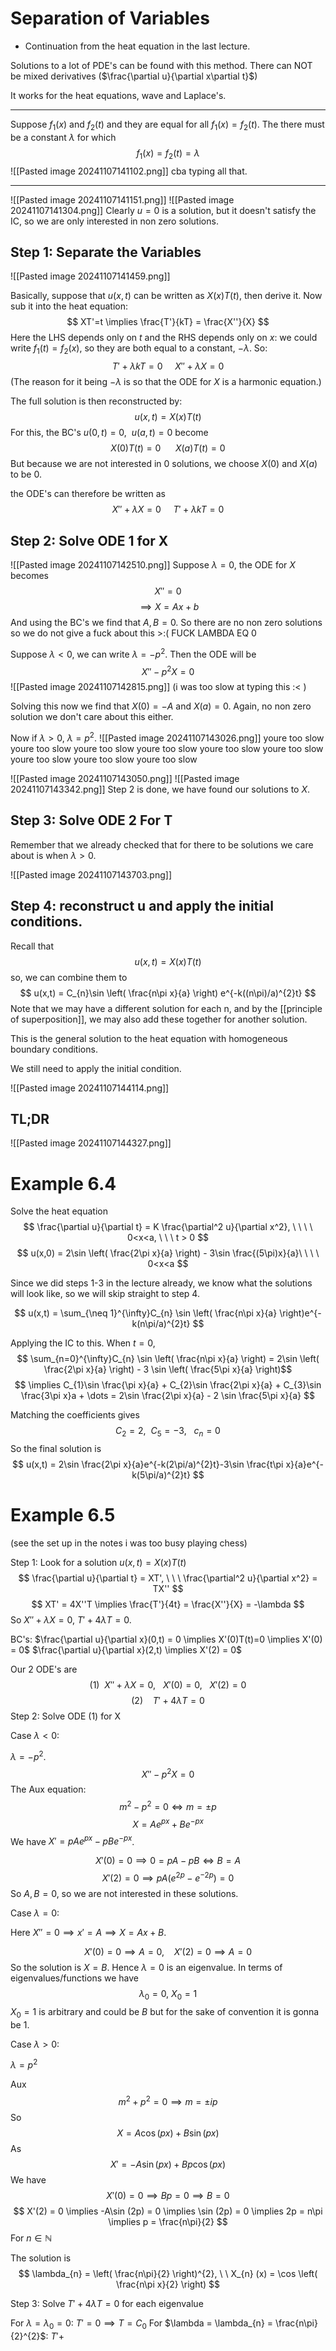 
# Separation of Variables

- Continuation from the heat equation in the last lecture.

Solutions to a lot of PDE's can be found with this method.
There can NOT be mixed derivatives ($\frac{\partial u}{\partial x\partial t}$)

It works for the heat equations, wave and Laplace's.

---

Suppose $f_{1}(x)$ and $f_{2}(t)$ and they are equal for all $f_{1}(x) =f_{2}(t)$. The there must be a constant $\lambda$ for which $$
f_{1}(x) = f_{2}(t) = \lambda
$$
![[Pasted image 20241107141102.png]]
cba typing all that.

---
![[Pasted image 20241107141151.png]]
![[Pasted image 20241107141304.png]]
Clearly $u=0$ is a solution, but it doesn't satisfy the IC, so we are only interested in non zero solutions.

## Step 1: Separate the Variables
![[Pasted image 20241107141459.png]]

Basically, suppose that $u(x,t)$ can be written as $X(x)T(t)$, then derive it. Now sub it into the heat equation: $$
XT'=t \implies \frac{T'}{kT} = \frac{X''}{X}
$$
Here the LHS depends only on $t$ and the RHS depends only on $x$: we could write $f_{1}(t)=f_{2}(x)$, so they are both equal to a constant, $-\lambda$. So: $$
T' + \lambda kT = 0 \ \ \ \ \ X'' + \lambda X = 0
$$
(The reason for it being $-\lambda$ is so that the ODE for $X$ is a harmonic equation.)

The full solution is then reconstructed by:
$$
u(x,t) = X(x)T(t)
$$
For this, the BC's $u(0,t)=0, \ \ u(a,t) = 0$ become $$
X(0)T(t)=0 \ \ \ \ \ \ X(a)T(t)=0
$$
But because we are not interested in 0 solutions, we choose $X(0)$ and $X(a)$ to be 0.

the ODE's can therefore be written as $$
X'' + \lambda X = 0 \ \ \ \ \  T' + \lambda kT = 0
$$
## Step 2: Solve ODE 1 for X

![[Pasted image 20241107142510.png]]
Suppose $\lambda = 0$, the ODE for $X$ becomes $$
X''=0
$$
$$
\implies X = Ax + b
$$
And using the BC's we find that $A,B = 0$. So there are no non zero solutions so we do not give a fuck about this >:( FUCK LAMBDA EQ 0

Suppose $\lambda <0$, we can write $\lambda = -p^{2}$. Then the ODE will be $$
X'' - p^{2}X = 0
$$
![[Pasted image 20241107142815.png]]
(i was too slow at typing this :< )

Solving this now we find that $X(0)= -A$ and $X(a) = 0$. Again, no non zero solution we don't care about this either.

Now if $\lambda > 0$, $\lambda = p^{2}$.
![[Pasted image 20241107143026.png]]
youre too slow youre too slow youre too slow youre too slow youre too slow youre too slow youre too slow youre too slow youre too slow

![[Pasted image 20241107143050.png]]
![[Pasted image 20241107143342.png]]
Step 2 is done, we have found our solutions to $X$.

## Step 3: Solve ODE 2 For T

Remember that we already checked that for there to be solutions we care about is when $\lambda >0$.

![[Pasted image 20241107143703.png]]

## Step 4: reconstruct u and apply the initial conditions.

Recall that $$
u(x,t) = X(x)T(t)
$$
so, we can combine them to $$
u(x,t) = C_{n}\sin \left( \frac{n\pi x}{a} \right) e^{-k((n\pi)/a)^{2}t}
$$
Note that we may have a different solution for each n, and by the [[principle of superposition]], we may also add these together for another solution.

This is the general solution to the heat equation with homogeneous boundary conditions.

We still need to apply the initial condition.

![[Pasted image 20241107144114.png]]

## TL;DR

![[Pasted image 20241107144327.png]]


# Example 6.4

Solve the heat equation $$
\frac{\partial u}{\partial t} = K \frac{\partial^2 u}{\partial x^2}, \  \ \ \ 0<x<a, \ \ \ t > 0
$$
$$
u(x,0) = 2\sin \left( \frac{2\pi x}{a} \right) - 3\sin \frac{(5\pi)x}{a}\ \ \ \ 0<x<a
$$

Since we did steps 1-3 in the lecture already, we know what the solutions will look like, so we will skip straight to step 4.


$$
u(x,t) = \sum_{\neq 1}^{\infty}C_{n} \sin \left( \frac{n\pi x}{a} \right)e^{-k(n\pi/a)^{2}t}
$$

Applying the IC to this.
When $t=0$, $$
\sum_{n=0}^{\infty}C_{n} \sin \left( \frac{n\pi x}{a} \right) = 2\sin  \left( \frac{2\pi x}{a} \right) - 3 \sin \left(  \frac{5\pi x}{a} \right)$$
$$
\implies C_{1}\sin \frac{\pi x}{a} + C_{2}\sin \frac{2\pi x}{a} + C_{3}\sin \frac{3\pi x}a + \dots = 2\sin \frac{2\pi x}{a} - 2 \sin \frac{5\pi x}{a}
$$

Matching the coefficients gives $$
C_{2} = 2, \ \ C_{5} = - 3, \ \ \ c_{n} = 0
$$
So the final solution is $$
u(x,t) = 2\sin \frac{2\pi x}{a}e^{-k(2\pi/a)^{2}t}-3\sin \frac{t\pi x}{a}e^{-k(5\pi/a)^{2}t}
$$
# Example 6.5

(see the set up in the notes i was too busy playing chess)

Step 1: Look for a solution $u(x,t) = X(x)T(t)$ $$
\frac{\partial u}{\partial t} = XT', \ \ \ \frac{\partial^2 u}{\partial x^2} = TX''
$$
$$
XT' = 4X''T \implies \frac{T'}{4t} = \frac{X''}{X} = -\lambda
$$
So $X'' + \lambda X = 0$, $T' + 4\lambda T = 0$.

BC's: $\frac{\partial u}{\partial x}(0,t) = 0 \implies X'(0)T(t)=0 \implies X'(0) = 0$
      $\frac{\partial u}{\partial x}(2,t) \implies X'(2) = 0$

Our 2 ODE's are $$
(1) \ \ X'' + \lambda X = 0, \ \ \ X'(0) = 0, \ \ \ X'(2) = 0
$$
$$
(2) \ \ \ \ T' + 4 \lambda T = 0
$$
Step 2: Solve ODE (1) for X

Case $\lambda < 0$:

$\lambda = -p^{2}$. $$
X'' - p^{2}X = 0
$$
The Aux equation:
$$
m^{2}-p^{2} = 0 \iff m = \pm p
$$
$$
X = Ae^{px} + Be^{-px}
$$
We have $X' = pAe^{px} - pBe^{-px}$.

$$
X'(0) = 0 \implies 0 = pA - pB \iff B = A
$$
$$
X'(2) = 0 \implies pA(e^{2p}-e^{-2p}) = 0
$$
So $A,B = 0$, so we are not interested in these solutions.

Case $\lambda = 0$:

Here $X'' = 0 \implies x' = A \implies X = Ax + B$.

$$
X'(0) = 0 \implies A = 0, \ \ \ \ X'(2)= 0 \implies A = 0
$$
So the solution is $X = B$. Hence $\lambda = 0$ is an eigenvalue. In terms of eigenvalues/functions we have $$
\lambda_{0} = 0, \ X_{0} = 1
$$
$X_{0} = 1$ is arbitrary and could be $B$ but for the sake of convention it is gonna be $1$.

Case $\lambda >0$:

$\lambda = p^{2}$

Aux $$
m^{2} + p^{2} = 0 \implies m = \pm ip
$$
So $$
X = A\cos (px) + B\sin (px)
$$
As $$
X' = -A\sin(px) +Bp\cos (px)
$$
We have $$
X'(0) = 0\implies Bp = 0 \implies B = 0
$$
$$
X'(2) = 0 \implies -A\sin (2p) = 0 \implies \sin (2p) = 0 \implies 2p = n\pi \implies p = \frac{n\pi}{2}
$$
For $n\in \mathbb{N}$


The solution is $$
\lambda_{n} = \left( \frac{n\pi}{2} \right)^{2}, \ \ X_{n} (x) = \cos \left( \frac{n\pi x}{2} \right)
$$

Step 3: Solve $T' + 4\lambda T = 0$ for each eigenvalue

For $\lambda = \lambda_{0} = 0$: $T' = 0 \implies T = C_{0}$ 
For $\lambda = \lambda_{n} = \frac{n\pi}{2}^{2}$: $T' +$